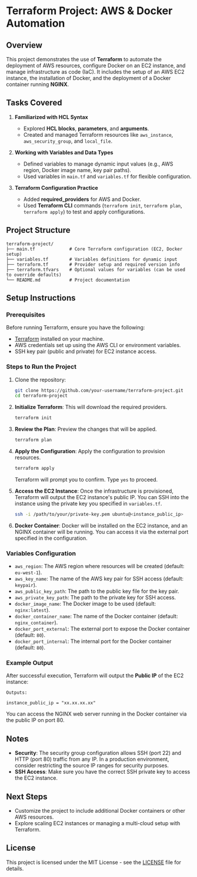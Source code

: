 
# Terraform Project: AWS & Docker Automation

## Overview
This project demonstrates the use of **Terraform** to automate the deployment of AWS resources, configure Docker on an EC2 instance, and manage infrastructure as code (IaC). It includes the setup of an AWS EC2 instance, the installation of Docker, and the deployment of a Docker container running **NGINX**.

## Tasks Covered
1. **Familiarized with HCL Syntax**
   - Explored **HCL blocks**, **parameters**, and **arguments**.
   - Created and managed Terraform resources like `aws_instance`, `aws_security_group`, and `local_file`.

2. **Working with Variables and Data Types**
   - Defined variables to manage dynamic input values (e.g., AWS region, Docker image name, key pair paths).
   - Used variables in `main.tf` and `variables.tf` for flexible configuration.

3. **Terraform Configuration Practice**
   - Added **required_providers** for AWS and Docker.
   - Used **Terraform CLI** commands (`terraform init`, `terraform plan`, `terraform apply`) to test and apply configurations.

## Project Structure

```
terraform-project/
├── main.tf             # Core Terraform configuration (EC2, Docker setup)
├── variables.tf        # Variables definitions for dynamic input
├── terraform.tf        # Provider setup and required version info
├── terraform.tfvars    # Optional values for variables (can be used to override defaults)
└── README.md           # Project documentation
```

## Setup Instructions

### Prerequisites
Before running Terraform, ensure you have the following:
- [Terraform](https://www.terraform.io/downloads.html) installed on your machine.
- AWS credentials set up using the AWS CLI or environment variables.
- SSH key pair (public and private) for EC2 instance access.

### Steps to Run the Project

1. Clone the repository:
   ```bash
   git clone https://github.com/your-username/terraform-project.git
   cd terraform-project
   ```

2. **Initialize Terraform**: This will download the required providers.
   ```bash
   terraform init
   ```

3. **Review the Plan**: Preview the changes that will be applied.
   ```bash
   terraform plan
   ```

4. **Apply the Configuration**: Apply the configuration to provision resources.
   ```bash
   terraform apply
   ```

   Terraform will prompt you to confirm. Type `yes` to proceed.

5. **Access the EC2 Instance**: Once the infrastructure is provisioned, Terraform will output the EC2 instance's public IP. You can SSH into the instance using the private key you specified in `variables.tf`.

   ```bash
   ssh -i /path/to/your/private-key.pem ubuntu@<instance_public_ip>
   ```

6. **Docker Container**: Docker will be installed on the EC2 instance, and an NGINX container will be running. You can access it via the external port specified in the configuration.

### Variables Configuration

- `aws_region`: The AWS region where resources will be created (default: `eu-west-1`).
- `aws_key_name`: The name of the AWS key pair for SSH access (default: `keypair`).
- `aws_public_key_path`: The path to the public key file for the key pair.
- `aws_private_key_path`: The path to the private key for SSH access.
- `docker_image_name`: The Docker image to be used (default: `nginx:latest`).
- `docker_container_name`: The name of the Docker container (default: `nginx_container`).
- `docker_port_external`: The external port to expose the Docker container (default: `80`).
- `docker_port_internal`: The internal port for the Docker container (default: `80`).

### Example Output

After successful execution, Terraform will output the **Public IP** of the EC2 instance:

```
Outputs:

instance_public_ip = "xx.xx.xx.xx"
```

You can access the NGINX web server running in the Docker container via the public IP on port 80.

## Notes

- **Security**: The security group configuration allows SSH (port 22) and HTTP (port 80) traffic from any IP. In a production environment, consider restricting the source IP ranges for security purposes.
- **SSH Access**: Make sure you have the correct SSH private key to access the EC2 instance.

## Next Steps

- Customize the project to include additional Docker containers or other AWS resources.
- Explore scaling EC2 instances or managing a multi-cloud setup with Terraform.

## License

This project is licensed under the MIT License - see the [LICENSE](LICENSE) file for details.
